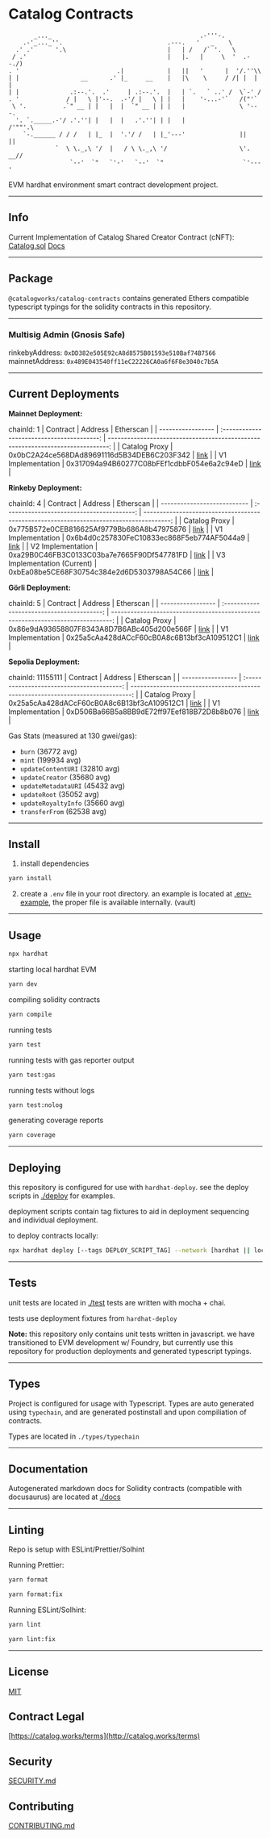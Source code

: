 # Catalog Contracts

```
       _..._                                         .-'''-.
    .-'_..._''.                             .---.   '   _    \
  .' .'      '.\                            |   | /   /` '.   \
 / .'                                       |   |.   |     \  '  .--./)
. '                           .|            |   ||   '      |  '/.''\\
| |                 __      .' |_     __    |   |\    \     / /| |  | |
| |              .:--.'.  .'     | .:--.'.  |   | `.   ` ..' /  \`-' /
. '             / |   \ |'--.  .-'/ |   \ | |   |    '-...-'`   /("'`
 \ '.          .`" __ | |   |  |  `" __ | | |   |               \ '---.
  '. `._____.-'/ .'.''| |   |  |   .'.''| | |   |                /'""'.\
    `-.______ / / /   | |_  |  '.'/ /   | |_'---'               ||     ||
             `  \ \._,\ '/  |   / \ \._,\ '/                    \'. __//
                 `--'  `"   `'-'   `--'  `"                      `'---'
```

EVM hardhat environment smart contract development project.

---

## Info

Current Implementation of Catalog Shared Creator Contract (cNFT):
[Catalog.sol](./contracts/catalog/Catalog.sol)
[Docs](./docs/Catalog.md)

---

## Package

`@catalogworks/catalog-contracts` contains generated Ethers compatible typescript typings for the solidity contracts in this repository.

---

### Multisig Admin (Gnosis Safe)

rinkebyAddress: `0xDD382e505E92cA8d8575B01593e510Baf74B7566`
mainnetAddress: `0x489E043540ff11eC22226CA0a6f6F8e3040c7b5A`

---

## Current Deployments

**Mainnet Deployment:**

chainId: 1
| Contract | Address | Etherscan |
| ----------------- | :----------------------------------------: | ------------------------------------------------------------------------------: |
| Catalog Proxy | 0x0bC2A24ce568DAd89691116d5B34DEB6C203F342 | [link](https://etherscan.io/address/0x0bC2A24ce568DAd89691116d5B34DEB6C203F342) |
| V1 Implementation | 0x317094a94B60277C08bFEf1cdbbF054e6a2c94eD | [link](https://etherscan.io/address/0x317094a94B60277C08bFEf1cdbbF054e6a2c94eD) |

**Rinkeby Deployment:**

chainId: 4
| Contract | Address | Etherscan |
| --------------------------- | :----------------------------------------: | --------------------------------------------------------------------------------------: |
| Catalog Proxy | 0x775B572e0CEB816625Af9779Bb686A8b47975876 | [link](https://rinkeby.etherscan.io/address/0x775B572e0CEB816625Af9779Bb686A8b47975876) |
| V1 Implementation | 0x6b4d0c257830FeC10833ec868F5eb774AF5044a9 | [link](https://rinkeby.etherscan.io/address/0x6b4d0c257830FeC10833ec868F5eb774AF5044a9) |
| V2 Implementation | 0xa29B0C46FB3C0133C03ba7e7665F90Df547781FD | [link](https://rinkeby.etherscan.io/address/0xa29B0C46FB3C0133C03ba7e7665F90Df547781FD) |
| V3 Implementation (Current) | 0xbEa08be5CE68F30754c384e2d6D5303798A54C66 | [link](https://rinkeby.etherscan.io/address/0xbEa08be5CE68F30754c384e2d6D5303798A54C66) |

**Görli Deployment:**

chainId: 5
| Contract | Address | Etherscan |
| ----------------- | :----------------------------------------: | ------------------------------------------------------------------------------: |
| Catalog Proxy | 0x86e9dA93658807F8343A8D7B6ABc405d200e566F | [link](https://goerli.etherscan.io/address/0x86e9dA93658807F8343A8D7B6ABc405d200e566F) |
| V1 Implementation | 0x25a5cAa428dACcF60cB0A8c6B13bf3cA109512C1 | [link](https://goerli.etherscan.io/address/0x25a5cAa428dACcF60cB0A8c6B13bf3cA109512C1) |

**Sepolia Deployment:**

chainId: 11155111
| Contract | Address | Etherscan |
| ----------------- | :----------------------------------------: | ------------------------------------------------------------------------------: |
| Catalog Proxy | 0x25a5cAa428dACcF60cB0A8c6B13bf3cA109512C1 | [link](https://sepolia.otterscan.io/address/0x25a5cAa428dACcF60cB0A8c6B13bf3cA109512C1) |
| V1 Implementation | 0xD506Ba66B5a8BB9dE72ff97Eef818B72D8b8b076 | [link](https://sepolia.otterscan.io/address/0xD506Ba66B5a8BB9dE72ff97Eef818B72D8b8b076) |

Gas Stats (measured at 130 gwei/gas):

-   `burn` (36772 avg)
-   `mint` (199934 avg)
-   `updateContentURI` (32810 avg)
-   `updateCreator` (35680 avg)
-   `updateMetadataURI` (45432 avg)
-   `updateRoot` (35052 avg)
-   `updateRoyaltyInfo` (35660 avg)
-   `transferFrom` (62538 avg)

---

## Install

1. install dependencies

```bash
yarn install
```

2. create a `.env` file in your root directory. an example is located at [.env-example](.env-example), the proper file is available internally. (vault)

---

## Usage

```bash
npx hardhat
```

starting local hardhat EVM

```bash
yarn dev
```

compiling solidity contracts

```bash
yarn compile
```

running tests

```bash
yarn test
```

running tests with gas reporter output

```bash
yarn test:gas
```

running tests without logs

```bash
yarn test:nolog
```

generating coverage reports

```bash
yarn coverage
```

---

## Deploying

this repository is configured for use with `hardhat-deploy`.
see the deploy scripts in [./deploy](./deploy) for examples.

deployment scripts contain tag fixtures to aid in deployment sequencing and individual deployment.

to deploy contracts locally:

```bash
npx hardhat deploy [--tags DEPLOY_SCRIPT_TAG] --network [hardhat || localhost]
```

---

## Tests

unit tests are located in [./test](./test)
tests are written with mocha + chai.

tests use deployment fixtures from `hardhat-deploy`

**Note:**
this repository only contains unit tests written in javascript. we have transitioned to EVM development w/ Foundry, but currently use this repository for production deployments and generated typescript typings.

---

## Types

Project is configured for usage with Typescript.
Types are auto generated using `typechain`, and are generated postinstall and upon compiliation of contracts.

Types are located in `./types/typechain`

---

## Documentation

Autogenerated markdown docs for Solidity contracts (compatible with docusaurus) are located at
[./docs](./docs)

---

## Linting

Repo is setup with ESLint/Prettier/Solhint

Running Prettier:

```bash
yarn format
```

```bash
yarn format:fix
```

Running ESLint/Solhint:

```bash
yarn lint
```

```bash
yarn lint:fix
```

---

## License

[MIT](LICENSE)

## Contract Legal

[https://catalog.works/terms](http://catalog.works/terms)

## Security

[SECURITY.md](SECURITY.md)

## Contributing

[CONTRIBUTING.md](CONTRIBUTING.md)
